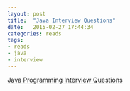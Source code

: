 ```yaml
---
layout: post
title:  "Java Interview Questions"
date:   2015-02-27 17:44:34
categories: reads
tags:
- reads
- java
- interview
---
```

<a class="embedly-card" href="http://www.bullraider.com/java/core-java/33-interview-questions">Java Programming Interview Questions</a>
<script async src="//cdn.embedly.com/widgets/platform.js" charset="UTF-8"></script>